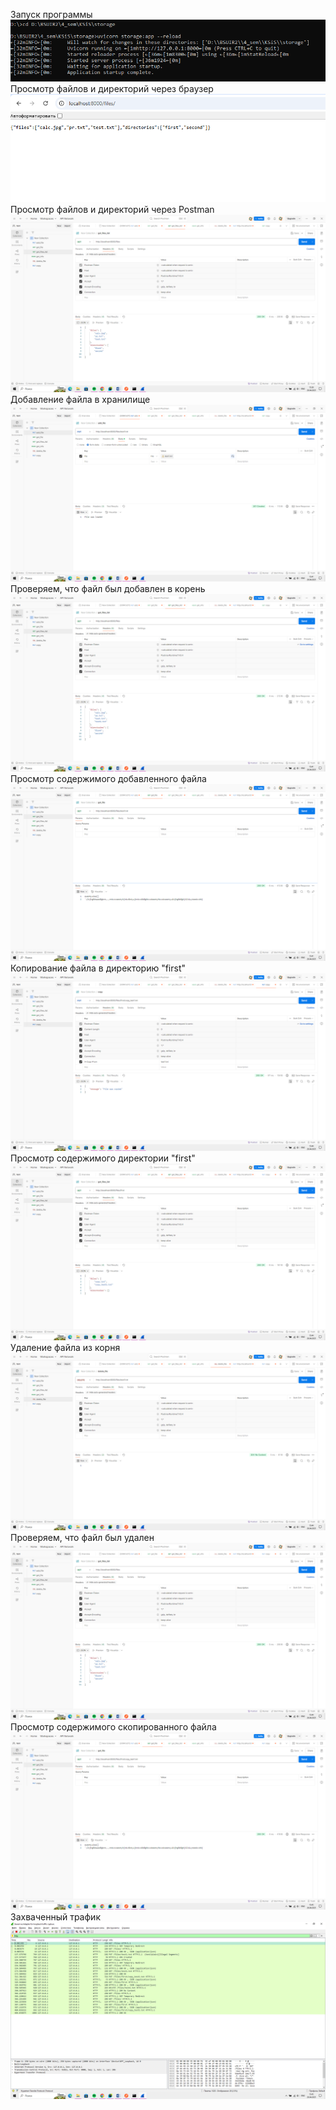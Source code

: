 Запуск программы
![](https://github.com/juuliaa30/storage/blob/master/screens/1.png)
Просмотр файлов и директорий через браузер
![](https://github.com/juuliaa30/storage/blob/master/screens/2.png)
Просмотр файлов и директорий через Postman
![](https://github.com/juuliaa30/storage/blob/master/screens/3.png)
Добавление файла в хранилище
![](https://github.com/juuliaa30/storage/blob/master/screens/4.png)
Проверяем, что файл был добавлен в корень
![](https://github.com/juuliaa30/storage/blob/master/screens/5.png)
Просмотр содержимого добавленного файла
![](https://github.com/juuliaa30/storage/blob/master/screens/6.png)
Копирование файла в директорию "first"
![](https://github.com/juuliaa30/storage/blob/master/screens/7.png)
Просмотр содержимого директории "first"
![](https://github.com/juuliaa30/storage/blob/master/screens/8.png)
Удаление файла из корня
![](https://github.com/juuliaa30/storage/blob/master/screens/9.png)
Проверяем, что файл был удален
![](https://github.com/juuliaa30/storage/blob/master/screens/10.png)
Просмотр содержимого скопированного файла
![](https://github.com/juuliaa30/storage/blob/master/screens/11.png)
Захваченный трафик
![](https://github.com/juuliaa30/storage/blob/master/screens/12.png)
